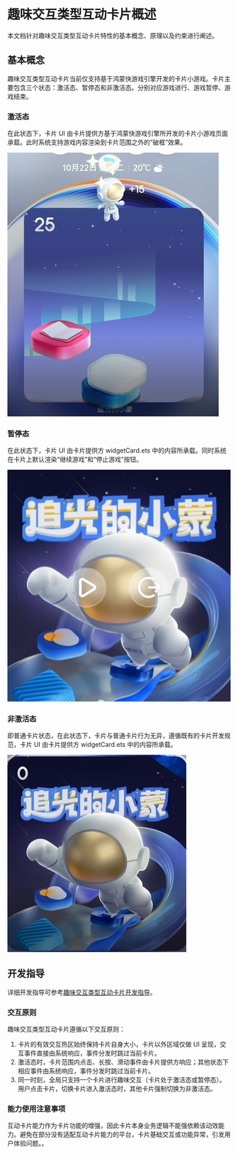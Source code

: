 # 趣味交互类型互动卡片概述

本文档针对趣味交互类型互动卡片特性的基本概念、原理以及约束进行阐述。

## 基本概念

趣味交互类型互动卡片当前仅支持基于鸿蒙快游戏引擎开发的卡片小游戏。卡片主要包含三个状态：激活态、暂停态和非激活态。分别对应游戏进行、游戏暂停、游戏结束。

### 激活态

在此状态下，卡片 UI 由卡片提供方基于鸿蒙快游戏引擎所开发的卡片小游戏页面承载。此时系统支持游戏内容渲染到卡片范围之外的“破框”效果。

![live-form-running-game.jpg](figures/live-form-running-game.jpg)

### 暂停态

在此状态下，卡片 UI 由卡片提供方 widgetCard.ets 中的内容所承载。同时系统在卡片上默认渲染“继续游戏”和“停止游戏”按钮。

![live-form-pause-game.jpg](figures/live-form-pause-game.jpg)

### 非激活态

即普通卡片状态，在此状态下，卡片与普通卡片行为无异，遵循既有的卡片开发规范，卡片 UI 由卡片提供方 widgetCard.ets 中的内容所承载。

![live-form-stop-game.jpg](figures/live-form-stop-game.jpg)

## 开发指导

详细开发指导可参考[趣味交互类型互动卡片开发指导](arkts-ui-liveform-funinteraction-development.md)。

### 交互原则
趣味交互类型互动卡片遵循以下交互原则：
1. 卡片的有效交互热区始终保持卡片自身大小，卡片以外区域仅做 UI 呈现，交互事件直接由系统响应，事件分发时跳过当前卡片。
2. 激活态时，卡片范围内点击、长按、滑动事件由卡片提供方响应；其他状态下相应事件由系统响应，事件分发时跳过当前卡片。
3. 同一时刻，全局只支持一个卡片进行趣味交互（卡片处于激活态或暂停态）。用户点击卡片，切换卡片进入激活态时，其他卡片强制切换为非激活态。

### 能力使用注意事项
互动卡片能力作为卡片功能的增强，因此卡片本身业务逻辑不能强依赖该动效能力。避免在部分没有适配互动卡片能力的平台，卡片基础交互或功能异常，引发用户体验问题。。
